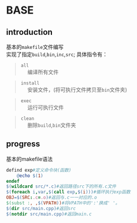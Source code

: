 # BASE
## introduction
基本的`makefile`文件编写  
实现了指定`build`,`bin`,`inc`,`src`;
具体指令有：
> `all`  
&emsp; 编译所有文件  

>`install`  
&emsp; 安装文件，(将可执行文件拷贝至`bin`文件夹)

>`exec`  
&emsp; 运行可执行文件

>`clean`  
&emsp; 删除`build`,`bin`文件夹

## progress
基本的makefile语法
```makefile
defind exp#定义命令块(函数)
    @echo $(1)
endef
$(wildcard src/*.c)#返回路径src下的所有.c文件
$(foreach i,var,$(call exp,$(i)))#循环执行exp函数
OBJ=$(SRC:.c=.o)#返回与.c一一对应的.o
$(subst :, ,$(VPATH))#将VPATH中的':'换成' '。
$(dir src/main.cpp)#返回src
$(notdir src/main.cpp)#返回main.c
```
